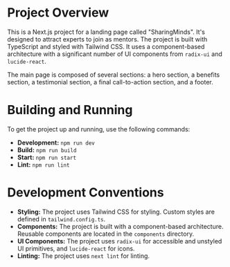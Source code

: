 # Project Overview

This is a Next.js project for a landing page called "SharingMinds". It's designed to attract experts to join as mentors. The project is built with TypeScript and styled with Tailwind CSS. It uses a component-based architecture with a significant number of UI components from `radix-ui` and `lucide-react`.

The main page is composed of several sections: a hero section, a benefits section, a testimonial section, a final call-to-action section, and a footer.

# Building and Running

To get the project up and running, use the following commands:

*   **Development:** `npm run dev`
*   **Build:** `npm run build`
*   **Start:** `npm run start`
*   **Lint:** `npm run lint`

# Development Conventions

*   **Styling:** The project uses Tailwind CSS for styling. Custom styles are defined in `tailwind.config.ts`.
*   **Components:** The project is built with a component-based architecture. Reusable components are located in the `components` directory.
*   **UI Components:** The project uses `radix-ui` for accessible and unstyled UI primitives, and `lucide-react` for icons.
*   **Linting:** The project uses `next lint` for linting.
